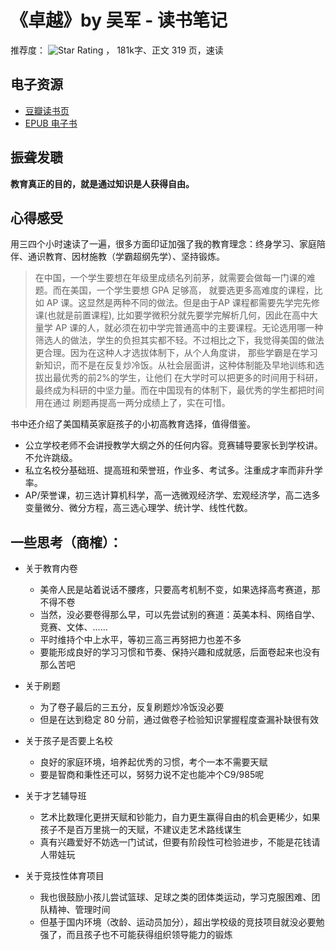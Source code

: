# 《卓越》by 吴军 - 读书笔记
推荐度： ![Star Rating](https://starrating-beta.vercel.app/3/) ， 181k字、正文 319 页️，速读

## 电子资源
- [豆瓣读书页](https://book.douban.com/subject/36666380/)
- [EPUB 电子书](https://github.com/user-attachments/files/17824378/epub.zip)

## 振聋发聩
**教育真正的目的，就是通过知识是人获得自由。**

## 心得感受

用三四个小时速读了一遍，很多方面印证加强了我的教育理念：终身学习、家庭陪伴、通识教育、因材施教（学霸超纲先学）、坚持锻炼。

> 在中国，一个学生要想在年级里成绩名列前茅，就需要会做每一门课的难题。而在美国，一个学生要想 GPA 足够高，
> 就要选更多高难度的课程，比如 AP 课。这显然是两种不同的做法。但是由于AP 课程都需要先学完先修课(也就是前置课程),
> 比如要学微积分就先要学完解析几何，因此在高中大量学 AP 课的人，就必须在初中学完普通高中的主要课程。无论选用哪一种
> 筛选人的做法，学生的负担其实都不轻。不过相比之下，我觉得美国的做法更合理。因为在这种人才选拔体制下，从个人角度讲，
> 那些学霸是在学习新知识，而不是在反复炒冷饭。从社会层面讲，这种体制能及早地训练和选拔出最优秀的前2%的学生，让他们
> 在大学时可以把更多的时间用于科研， 最终成为科研的中坚力量。而在中国现有的体制下，最优秀的学生都把时间用在通过
> 刷题再提高一两分成绩上了，实在可惜。

书中还介绍了美国精英家庭孩子的小初高教育选择，值得借鉴。
- 公立学校老师不会讲授教学大纲之外的任何内容。竞赛辅导要家长到学校讲。不允许跳级。
- 私立名校分基础班、提高班和荣誉班，作业多、考试多。注重成才率而非升学率。
- AP/荣誉课，初三选计算机科学，高一选微观经济学、宏观经济学，高二选多变量微分、微分方程，高三选心理学、统计学、线性代数。

## 一些思考（商榷）：
- 关于教育内卷
    - 美帝人民是站着说话不腰疼，只要高考机制不变，如果选择高考赛道，那不得不卷
    - 当然，没必要卷得那么早，可以先尝试别的赛道：英美本科、网络自学、竞赛、文体、……
    - 平时维持个中上水平，等初三高三再努把力也差不多
    - 要能形成良好的学习习惯和节奏、保持兴趣和成就感，后面卷起来也没有那么苦吧
    
- 关于刷题
    - 为了卷子最后的三五分，反复刷题炒冷饭没必要
    - 但是在达到稳定 80 分前，通过做卷子检验知识掌握程度查漏补缺很有效

- 关于孩子是否要上名校
    - 良好的家庭环境，培养起优秀的习惯，考个一本不需要天赋
    - 要是智商和秉性还可以，努努力说不定也能冲个C9/985呢

- 关于才艺辅导班
    - 艺术比数理化更拼天赋和钞能力，自力更生赢得自由的机会更稀少，如果孩子不是百万里挑一的天赋，不建议走艺术路线谋生
    - 真有兴趣爱好不妨选一门试试，但要有阶段性可检验进步，不能是花钱请人带娃玩

- 关于竞技性体育项目
    - 我也很鼓励小孩儿尝试篮球、足球之类的团体类运动，学习克服困难、团队精神、管理时间
    - 但基于国内环境（改龄、运动员加分），超出学校级的竞技项目就没必要勉强了，而且孩子也不可能获得组织领导能力的锻炼
